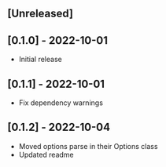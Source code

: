 ## [Unreleased]

## [0.1.0] - 2022-10-01

- Initial release

## [0.1.1] - 2022-10-01

- Fix dependency warnings

## [0.1.2] - 2022-10-04

- Moved options parse in their Options class
- Updated readme
